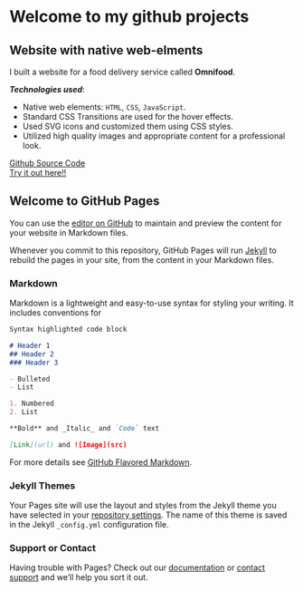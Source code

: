 # Welcome to my github projects

## Website with native web-elments
I built a website for a food delivery service called **Omnifood**.

**_Technologies used_**:  
- Native web elements: `HTML`, `CSS`, `JavaScript`.
- Standard CSS Transitions are used for the hover effects.
- Used SVG icons and customized them using CSS styles.
- Utilized high quality images and appropriate content for a professional look.

[Github Source Code](https://github.com/rv-web-app-dev/omnifood)  
[Try it out here!!](https://vynpzyo12y.codesandbox.io)


## Welcome to GitHub Pages

You can use the [editor on GitHub](https://github.com/RakeshVenkat/RakeshVenkatPortfolio/edit/gh-pages/index.md) to maintain and preview the content for your website in Markdown files.

Whenever you commit to this repository, GitHub Pages will run [Jekyll](https://jekyllrb.com/) to rebuild the pages in your site, from the content in your Markdown files.

### Markdown

Markdown is a lightweight and easy-to-use syntax for styling your writing. It includes conventions for

```markdown
Syntax highlighted code block

# Header 1
## Header 2
### Header 3

- Bulleted
- List

1. Numbered
2. List

**Bold** and _Italic_ and `Code` text

[Link](url) and ![Image](src)
```

For more details see [GitHub Flavored Markdown](https://guides.github.com/features/mastering-markdown/).

### Jekyll Themes

Your Pages site will use the layout and styles from the Jekyll theme you have selected in your [repository settings](https://github.com/RakeshVenkat/RakeshVenkatPortfolio/settings). The name of this theme is saved in the Jekyll `_config.yml` configuration file.

### Support or Contact

Having trouble with Pages? Check out our [documentation](https://help.github.com/categories/github-pages-basics/) or [contact support](https://github.com/contact) and we’ll help you sort it out.
